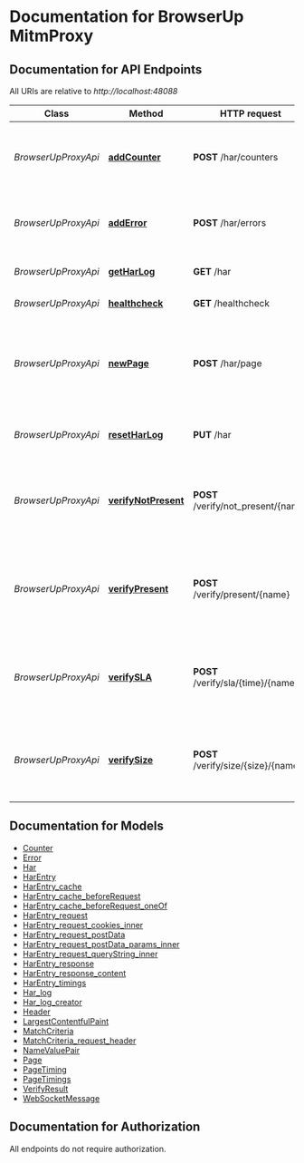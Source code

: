 # Documentation for BrowserUp MitmProxy

<a name="documentation-for-api-endpoints"></a>
## Documentation for API Endpoints

All URIs are relative to *http://localhost:48088*

| Class | Method | HTTP request | Description |
|------------ | ------------- | ------------- | -------------|
| *BrowserUpProxyApi* | [**addCounter**](Apis/BrowserUpProxyApi.md#addcounter) | **POST** /har/counters | Add Custom Counter to the captured traffic har |
*BrowserUpProxyApi* | [**addError**](Apis/BrowserUpProxyApi.md#adderror) | **POST** /har/errors | Add Custom Error to the captured traffic har |
*BrowserUpProxyApi* | [**getHarLog**](Apis/BrowserUpProxyApi.md#getharlog) | **GET** /har | Get the current HAR. |
*BrowserUpProxyApi* | [**healthcheck**](Apis/BrowserUpProxyApi.md#healthcheck) | **GET** /healthcheck | Get the healthcheck |
*BrowserUpProxyApi* | [**newPage**](Apis/BrowserUpProxyApi.md#newpage) | **POST** /har/page | Starts a fresh HAR Page (Step) in the current active HAR to group requests. |
*BrowserUpProxyApi* | [**resetHarLog**](Apis/BrowserUpProxyApi.md#resetharlog) | **PUT** /har | Starts a fresh HAR capture session. |
*BrowserUpProxyApi* | [**verifyNotPresent**](Apis/BrowserUpProxyApi.md#verifynotpresent) | **POST** /verify/not_present/{name} | Verify no matching items are present in the captured traffic |
*BrowserUpProxyApi* | [**verifyPresent**](Apis/BrowserUpProxyApi.md#verifypresent) | **POST** /verify/present/{name} | Verify at least one matching item is present in the captured traffic |
*BrowserUpProxyApi* | [**verifySLA**](Apis/BrowserUpProxyApi.md#verifysla) | **POST** /verify/sla/{time}/{name} | Verify each traffic item matching the criteria meets is below SLA time |
*BrowserUpProxyApi* | [**verifySize**](Apis/BrowserUpProxyApi.md#verifysize) | **POST** /verify/size/{size}/{name} | Verify matching items in the captured traffic meet the size criteria |


<a name="documentation-for-models"></a>
## Documentation for Models

 - [Counter](./Models/Counter.md)
 - [Error](./Models/Error.md)
 - [Har](./Models/Har.md)
 - [HarEntry](./Models/HarEntry.md)
 - [HarEntry_cache](./Models/HarEntry_cache.md)
 - [HarEntry_cache_beforeRequest](./Models/HarEntry_cache_beforeRequest.md)
 - [HarEntry_cache_beforeRequest_oneOf](./Models/HarEntry_cache_beforeRequest_oneOf.md)
 - [HarEntry_request](./Models/HarEntry_request.md)
 - [HarEntry_request_cookies_inner](./Models/HarEntry_request_cookies_inner.md)
 - [HarEntry_request_postData](./Models/HarEntry_request_postData.md)
 - [HarEntry_request_postData_params_inner](./Models/HarEntry_request_postData_params_inner.md)
 - [HarEntry_request_queryString_inner](./Models/HarEntry_request_queryString_inner.md)
 - [HarEntry_response](./Models/HarEntry_response.md)
 - [HarEntry_response_content](./Models/HarEntry_response_content.md)
 - [HarEntry_timings](./Models/HarEntry_timings.md)
 - [Har_log](./Models/Har_log.md)
 - [Har_log_creator](./Models/Har_log_creator.md)
 - [Header](./Models/Header.md)
 - [LargestContentfulPaint](./Models/LargestContentfulPaint.md)
 - [MatchCriteria](./Models/MatchCriteria.md)
 - [MatchCriteria_request_header](./Models/MatchCriteria_request_header.md)
 - [NameValuePair](./Models/NameValuePair.md)
 - [Page](./Models/Page.md)
 - [PageTiming](./Models/PageTiming.md)
 - [PageTimings](./Models/PageTimings.md)
 - [VerifyResult](./Models/VerifyResult.md)
 - [WebSocketMessage](./Models/WebSocketMessage.md)


<a name="documentation-for-authorization"></a>
## Documentation for Authorization

All endpoints do not require authorization.
